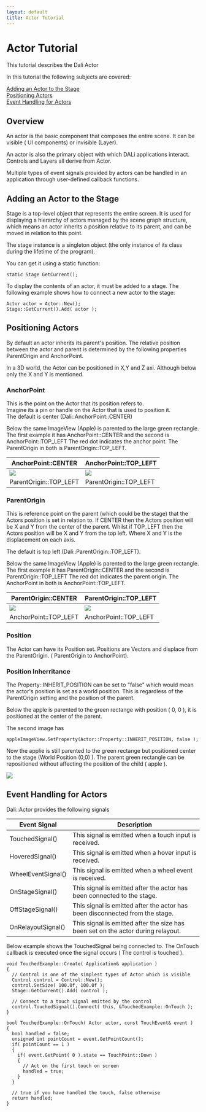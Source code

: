 ```yaml
---
layout: default
title: Actor Tutorial
---
```


<a name="0"></a>
# Actor Tutorial

This tutorial describes the Dali Actor

In this tutorial the following subjects are covered:

[Adding an Actor to the Stage](#1)<br>
[Positioning Actors](#2)<br>
[Event Handling for Actors](#3)<br>

## Overview

An actor is the basic component that composes the entire scene. It can be visible ( UI components) or invisible (Layer).

An actor is also the primary object with which DALi applications interact.  Controls and Layers all derive from Actor.

Multiple types of event signals provided by actors can be handled in an application through user-defined callback functions.

<a name="1"></a>
## Adding an Actor to the Stage

Stage is a top-level object that represents the entire screen.
It is used for displaying a hierarchy of actors managed by the scene graph structure,
which means an actor inherits a position relative to its parent, and can be moved in relation to this point.

The stage instance is a singleton object (the only instance of its class during the lifetime of the program).

You can get it using a static function:

~~~{.cpp}
static Stage GetCurrent();
~~~

To display the contents of an actor, it must be added to a stage.
The following example shows how to connect a new actor to the stage:

~~~{.cpp}
Actor actor = Actor::New();
Stage::GetCurrent().Add( actor );
~~~

<a name="2"></a>
## Positioning Actors

By default an actor inherits its parent's position.
The relative position between the actor and parent is determined by the following properties ParentOrigin and
AnchorPoint.

In a 3D world, the Actor can be positioned in X,Y and Z axi. Although below only the X and Y is mentioned.

### AnchorPoint

This is the point on the Actor that its position refers to. </br>
Imagine its a pin or handle on the Actor that is used to position it. </br>
The default is center (Dali::AnchorPoint::CENTER)

Below the same ImageView (Apple) is parented to the large green rectangle.
The first example it has AnchorPoint::CENTER and the second is AnchorPoint::TOP_LEFT
The red dot indicates the anchor point.  The ParentOrigin in both is ParentOrigin::TOP_LEFT.

| AnchorPoint::CENTER | AnchorPoint::TOP_LEFT |
| --- | --- |
| ![]({{site.baseurl}}/assets/images/controls/actors-top-left-center.png) | ![]({{site.baseurl}}/assets/images/controls/actors-top-left-top-left.png) |
| ParentOrigin::TOP_LEFT | ParentOrigin::TOP_LEFT |

### ParentOrigin

This is reference point on the parent (which could be the stage) that the Actors position is set in relation to.
If CENTER then the Actors position will be X and Y from the center of the parent. Whilst if TOP_LEFT then the
Actors position will be X and Y from the top left.  Where X and Y is the displacement on each axis.

The default is top left (Dali::ParentOrigin::TOP_LEFT).

Below the same ImageView (Apple) is parented to the large green rectangle.
The first example it has ParentOrigin::CENTER and the second is ParentOrigin::TOP_LEFT
The red dot indicates the parent origin.  The AnchorPoint in both is AnchorPoint::TOP_LEFT.

| ParentOrigin::CENTER | ParentOrigin::TOP_LEFT |
| --- | --- |
| ![]({{site.baseurl}}/assets/images/controls/actors-center-top-left.png) | ![]({{site.baseurl}}/assets/images/controls/actors-top-left-top-left.png) |
| AnchorPoint::TOP_LEFT | AnchorPoint::TOP_LEFT |

### Position

The Actor can have its Position set.
Positions are Vectors and displace from the ParentOrigin. ( ParentOrigin to AnchorPoint).

### Position Inherritance

The Property::INHERIT_POSITION can be set to "false" which would mean the actor's position is set as a world position.
This is regardless of the ParentOrigin setting and the position of the parent.

Below the apple is parented to the green rectange with position ( 0, 0 ), it is positioned at the center of the parent.

The second image has

~~~{.cpp}
appleImageView.SetProperty(Actor::Property::INHERIT_POSITION, false );
~~~

Now the applie is still parented to the green rectange but positioned center to the stage (World Position (0,0) ).
The parent green rectangle can be repositioned without affecting the position of the child ( apple ).

 ![]({{site.baseurl}}/assets/images/controls/position-inheritance.png)

<a name="3"></a>
## Event Handling for Actors

Dali::Actor provides the following signals

| Event Signal | Description
| ---| --- |
| TouchedSignal() | This signal is emitted when a touch input is received.
| HoveredSignal() | This signal is emitted when a hover input is received.
| WheelEventSignal() | This signal is emitted when a wheel event is received.
| OnStageSignal() | This signal is emitted after the actor has been connected to the stage.
| OffStageSignal() | This signal is emitted after the actor has been disconnected from the stage.
| OnRelayoutSignal() | This signal is emitted after the size has been set on the actor during relayout.

Below example shows the TouchedSignal being connected to.
The OnTouch callback is executed once the signal occurs ( The control is touched ).

~~~{.cpp}
void TouchedExample::Create( Application& application )
{
  // Control is one of the simplest types of Actor which is visible
  Control control = Control::New();
  control.SetSize( 100.0f, 100.0f );
  Stage::GetCurrent().Add( control );

  // Connect to a touch signal emitted by the control
  control.TouchedSignal().Connect( this, &TouchedExample::OnTouch );
}

bool TouchedExample::OnTouch( Actor actor, const TouchEvent& event )
{
  bool handled = false;
  unsigned int pointCount = event.GetPointCount();
  if( pointCount == 1 )
  {
    if( event.GetPoint( 0 ).state == TouchPoint::Down )
    {
      // Act on the first touch on screen
      handled = true;
    }
  }

  // true if you have handled the touch, false otherwise
  return handled;
}
~~~
